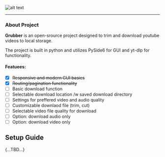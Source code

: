 ![alt text](https://i.ibb.co/nf8qXRz/Grubber.png)

---

### About Project
**Grubber** is an open-srource project designed to trim and download youtube videos to local storage.

The project is built in python and utilizes PySide6 for GUI and yt-dlp for functionality.

#### Featuees:
- [x] ~~Responsive and modern GUI basics~~
- [x] ~~Routing/pagination functionality~~
- [ ] Basic download function
- [ ] Selectable download location /w saved download directory
- [ ] Settings for preffered video and audio quality
- [ ] Customizable downlaod file (trim, cut)
- [ ] Selectable video file quality for download
- [ ] Option: download audio only
- [ ] Option: download video only

## Setup Guide

{...TBD...}